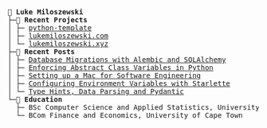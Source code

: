<pre>

🚀 <b>Luke Miloszewski</b>  
├─💾 <b>Recent Projects</b>  
│ ├─ <a href="https://github.com/lukemiloszewski/python-template">python-template</a>
│ ├─ <a href="https://github.com/lukemiloszewski/lukemiloszewski.com">lukemiloszewski.com</a>  
│ └─ <a href="https://github.com/lukemiloszewski/lukemiloszewski.xyz)">lukemiloszewski.xyz</a>
├─📝 <b>Recent Posts</b>  
│ ├─ <a href="https://www.lukemiloszewski.com/blog/database-migrations-with-alembic">Database Migrations with Alembic and SQLAlchemy</a>
│ ├─ <a href="https://www.lukemiloszewski.com/blog/abstract-class-variables">Enforcing Abstract Class Variables in Python</a>
│ ├─ <a href="https://www.lukemiloszewski.com/blog/setting-up-a-macbook">Setting up a Mac for Software Engineering</a>
│ ├─ <a href="https://www.lukemiloszewski.com/blog/starlette-env-configuration">Configuring Environment Variables with Starlette</a>
│ └─ <a href="https://www.lukemiloszewski.com/blog/pydantic-data-validation">Type Hints, Data Parsing and Pydantic</a>
└─🍎 <b>Education</b>  
  ├─ BSc Computer Science and Applied Statistics, University of Cape Town
  └─ BCom Finance and Economics, University of Cape Town

</pre>
